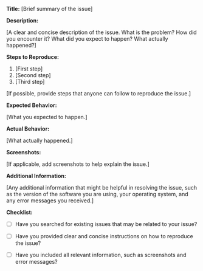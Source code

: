 
**Title:** [Brief summary of the issue]

**Description:**

[A clear and concise description of the issue. What is the problem? How did you encounter it? What did you expect to happen? What actually happened?]

**Steps to Reproduce:**

1. [First step]
2. [Second step]
3. [Third step]

[If possible, provide steps that anyone can follow to reproduce the issue.]

**Expected Behavior:**

[What you expected to happen.]

**Actual Behavior:**

[What actually happened.]

**Screenshots:**

[If applicable, add screenshots to help explain the issue.]

**Additional Information:**

[Any additional information that might be helpful in resolving the issue, such as the version of the software you are using, your operating system, and any error messages you received.]

**Checklist:**

* [ ] Have you searched for existing issues that may be related to your issue?
* [ ] Have you provided clear and concise instructions on how to reproduce the issue?
* [ ] Have you included all relevant information, such as screenshots and error messages?

